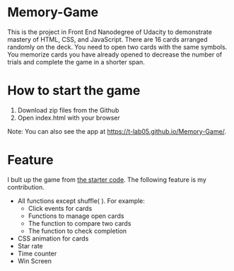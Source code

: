 # Memory-Game
  This is the project in Front End Nanodegree of Udacity to demonstrate mastery of HTML, CSS, and JavaScript.
  There are 16 cards arranged randomly on the deck. You need to open two cards with the same symbols. You memorize cards you have already opened to decrease the number of trials and complete the game in a shorter span.
  
# How to start the game
 1. Download zip files from the Github
 2. Open index.html with your browser
 
 Note: You can also see the app at https://t-lab05.github.io/Memory-Game/.
 
# Feature
  I bult up the game from [the starter code](https://github.com/udacity/fend-project-memory-game). 
  The following feature is my contribution.
  * All functions except shuffle( ). 
    For example:
    * Click events for cards
    * Functions to manage open cards
    * The function to compare two cards
    * The function to check completion
  * CSS animation for cards
  * Star rate
  * Time counter
  * Win Screen
  
  
  


